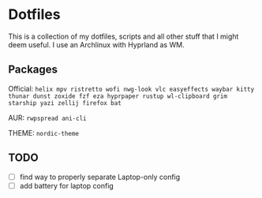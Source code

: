 # Dotfiles
This is a collection of my dotfiles, scripts and all other stuff that I might deem useful. I use an Archlinux with Hyprland as WM.

## Packages
Official:
`helix mpv ristretto wofi nwg-look vlc easyeffects waybar kitty thunar dunst zoxide fzf eza hyprpaper rustup wl-clipboard grim starship yazi zellij firefox bat`

AUR:
`rwpspread ani-cli`

THEME:
`nordic-theme`

## TODO
- [ ] find way to properly separate Laptop-only config
- [ ] add battery for laptop config
